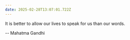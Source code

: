 ```yaml
---
date: 2025-02-28T13:07:01.722Z
---
```


It is better to allow our lives to speak for us than our words.

-- Mahatma Gandhi